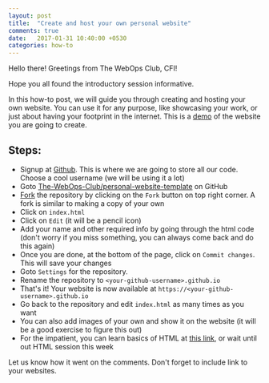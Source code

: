 ```yaml
---
layout: post
title:  "Create and host your own personal website"
comments: true
date:   2017-01-31 10:40:00 +0530
categories: how-to 
---
```

Hello there!
Greetings from The WebOps Club, CFI!

Hope you all found the introductory session informative.

In this how-to post, we will guide you through creating and hosting your own website. You can use it for any purpose, like showcasing your work, or just about having your footprint in the internet. This is a [demo][template-demo] of the website you are going to create.

## Steps:

- Signup at [Github][github]. This is where we are going to store all our code. Choose a cool username (we will be using it a lot)
- Goto [The-WebOps-Club/personal-website-template][template-repo] on GitHub
- [Fork][template-repo-fork] the repository by clicking on the `Fork` button on top right corner. A fork is similar to making a copy of your own
- Click on `index.html`
- Click on `Edit` (it will be a pencil icon)
- Add your name and other required info by going through the html code (don't worry if you miss something, you can always come back and do this again)
- Once you are done, at the bottom of the page, click on `Commit changes`. This will save your changes
- Goto `Settings` for the repository.
- Rename the repository to `<your-github-username>.github.io`
- That's it! Your website is now available at `https://<your-github-username>.github.io`
- Go back to the repository and edit `index.html` as many times as you want
- You can also add images of your own and show it on the website (it will be a good exercise to figure this out)
- For the impatient, you can learn basics of HTML at [this link][learn-html], or wait until out HTML session this week

Let us know how it went on the comments. Don't forget to include link to your websites.

[github]: https://github.com/
[template-repo]: https://github.com/The-WebOps-Club/personal-website-template
[template-demo]: https://the.webops.club/personal-website-template/
[template-repo-fork]: https://github.com/The-WebOps-Club/personal-website-template/fork
[learn-html]: http://htmldog.com/guides/html/beginner/
